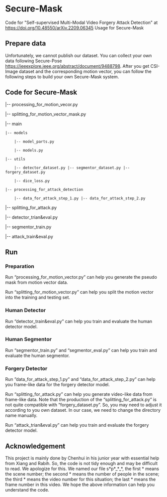 # Secure-Mask
Code for "Self-supervised Multi-Modal Video Forgery Attack Detection" at https://doi.org/10.48550/arXiv.2209.06345
Usage for Secure-Mask

## Prepare data

Unfortunately, we cannot publish our dataset. You can collect your own data following Secure-Pose https://ieeexplore.ieee.org/abstract/document/9488798. After you get CSI-Image dataset and the corresponding motion vector, you can follow the following steps to build your own Secure-Mask system.

## Code for Secure-Mask

|-- processing_for_motion_vecor.py

|-- splitting_for_motion_vector_mask.py

|-- main

    |-- models
    
        |-- model_parts.py
        
        |-- models.py
        
    |-- utils
    
        |-- detector_dataset.py |-- segmentor_dataset.py |-- forgery_dataset.py
        
        |-- dice_loss.py
        
    |-- processing_for_attack_detection
    
        |-- data_for_attack_step_1.py |-- data_for_attack_step_2.py

|-- splitting_for_attack.py

|-- detector_trian&eval.py

|-- segmentor_train.py

|-- attack_train&eval.py

## Run

###	Preparation

Run “processing_for_motion_vector.py” can help you generate the pseudo mask from motion vector data.

Run “splitting_for_motion_vector.py” can help you split the motion vector into the training and testing set.

###	Human Detector

Run “detector_train&eval.py” can help you train and evaluate the human detector model.

###	Human Segmentor

Run “segmentor_train.py” and “segmentor_eval.py” can help you train and evaluate the human segmentor.

### Forgery Detector

Run ”data_for_attack_step_1.py” and “data_for_attack_step_2.py” can help you frame-like data for the forgery detector model.

Run “splitting_for_attack.py” can help you generate video-like data from frame-like data. Note that the production of the “splitting_for_attack.py” is not quite compatible with “forgery_dataset.py”. So, you may need to adjust it according to you own dataset. In our case, we need to change the directory name manually.

Run “attack_trian&eval.py” can help you train and evaluate the forgery detector model.

## Acknowledgement

This project is mainly done by Chenhui in his junior year with essential help from Xiang and Rabih. So, the code is not tidy enough and may be difficult to read. We apologize for this. We named our file s\*p\*\_\*\_\*, the first * means the scene number; the second * means the number of people in the scene; the third * means the video number for this situation; the last * means the frame number in this video. We hope the above information can help you understand the code.
